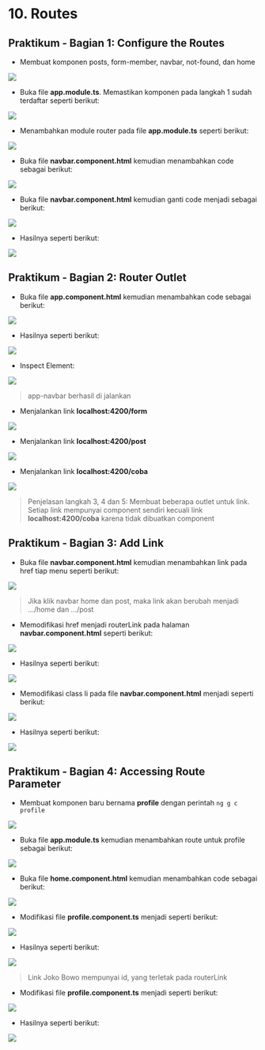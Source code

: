 # 10. Routes

Praktikum - Bagian 1: Configure the Routes
---

* Membuat komponen posts, form-member, navbar, not-found, dan home

![](img/10/1.bmp)

* Buka file **app.module.ts**. Memastikan komponen pada langkah 1 sudah terdaftar seperti berikut:

![](img/10/2.bmp)

* Menambahkan module router pada file **app.module.ts** seperti berikut:

![](img/10/3.bmp)

* Buka file **navbar.component.html** kemudian menambahkan code sebagai berikut:

![](img/10/4.bmp)

* Buka file **navbar.component.html** kemudian ganti code menjadi sebagai berikut:

![](img/10/5.bmp)

* Hasilnya seperti berikut:

![](img/10/6.bmp)

Praktikum - Bagian 2: Router Outlet
---

* Buka file **app.component.html** kemudian menambahkan code sebagai berikut:

![](img/10/7.bmp)

* Hasilnya seperti berikut:

![](img/10/8.bmp)

* Inspect Element:

![](img/10/9.bmp)

> app-navbar berhasil di jalankan

* Menjalankan link **localhost:4200/form** 

![](img/10/10.bmp)

* Menjalankan link **localhost:4200/post** 

![](img/10/11.bmp)

* Menjalankan link **localhost:4200/coba** 

![](img/10/12.bmp)

> Penjelasan langkah 3, 4 dan 5: Membuat beberapa outlet untuk link. Setiap link mempunyai component sendiri kecuali link **localhost:4200/coba** karena tidak dibuatkan component

Praktikum - Bagian 3: Add Link
---

* Buka file **navbar.component.html** kemudian menambahkan link pada href tiap menu seperti berikut:

![](img/10/13.bmp)

> Jika klik navbar home dan post, maka link akan berubah menjadi .../home dan .../post

* Memodifikasi href menjadi routerLink pada halaman **navbar.component.html** seperti berikut:

![](img/10/14.bmp)

* Hasilnya seperti berikut:

![](img/10/15.bmp)

* Memodifikasi class li pada file **navbar.component.html** menjadi seperti berikut:

![](img/10/16.bmp)

* Hasilnya seperti berikut:

![](img/10/17.bmp)

Praktikum - Bagian 4: Accessing Route Parameter
---

* Membuat komponen baru bernama **profile** dengan perintah `ng g c profile`

![](img/10/18.bmp)

* Buka file **app.module.ts** kemudian menambahkan route untuk profile sebagai berikut:

![](img/10/19.bmp)

* Buka file **home.component.html** kemudian menambahkan code sebagai berikut:

![](img/10/20.bmp)

* Modifikasi file **profile.component.ts** menjadi seperti berikut:

![](img/10/21.bmp)

* Hasilnya seperti berikut:

![](img/10/22.bmp)

> Link Joko Bowo mempunyai id, yang terletak pada routerLink

* Modifikasi file **profile.component.ts** menjadi seperti berikut:

![](img/10/23.bmp)

* Hasilnya seperti berikut:

![](img/10/24.bmp)